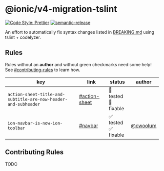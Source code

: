 # @ionic/v4-migration-tslint

[![Code Style: Prettier](https://img.shields.io/badge/code_style-prettier-ff69b4.svg)](https://github.com/prettier/prettier)
[![semantic-release](https://img.shields.io/badge/%20%20%F0%9F%93%A6%F0%9F%9A%80-semantic--release-e10079.svg)](https://github.com/semantic-release/semantic-release)

An effort to automatically fix syntax changes listed in [BREAKING.md](https://github.com/ionic-team/ionic/blob/master/angular/BREAKING.md) using tslint + codelyzer.

## Rules

Rules without an **author** and without green checkmarks need some help! See [#contributing-rules](#contributing-rules) to learn how.

key                                                            | link                                                                          | status                                                         | author
---------------------------------------------------------------|-------------------------------------------------------------------------------|----------------------------------------------------------------|--------
`action-sheet-title-and-subtitle-are-now-header-and-subheader` | [#action-sheet][action-sheet-title-and-subtitle-are-now-header-and-subheader] | :black_square_button: tested<br> :black_square_button: fixable |
`ion-navbar-is-now-ion-toolbar`                                | [#navbar][ion-navbar-is-now-ion-toolbar]                                      | :white_check_mark: tested<br> :white_check_mark: fixable       | [@cwoolum](https://github.com/cwoolum/)

[ion-navbar-is-now-ion-toolbar]: https://github.com/ionic-team/ionic/blob/master/angular/BREAKING.md#navbar
[action-sheet-title-and-subtitle-are-now-header-and-subheader]: https://github.com/ionic-team/ionic/blob/master/angular/BREAKING.md#action-sheet

## Contributing Rules

TODO
